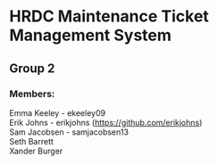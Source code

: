 # HRDC Maintenance Ticket Management System
## Group 2
### Members:
Emma Keeley - ekeeley09  
Erik Johns - erikjohns (https://github.com/erikjohns)  
Sam Jacobsen - samjacobsen13  
Seth Barrett  
Xander Burger  
